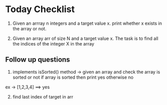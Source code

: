 
# Today Checklist

1. Given an arrray n integers and a target value x. print whether x exists in the array or not.

2. Given an array arr of size N and a target value x. The task is to find all the indices of the integer X in the array


## Follow up questions

1. implements isSorted() method -> given an array and check the array is sorted or not if array is sorted then print yes otherwise no

ex -> [1,2,3,4] ==> yes

2. find last index of target in arr
